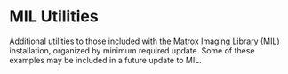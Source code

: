 # MIL Utilities

Additional utilities to those included with the Matrox Imaging Library (MIL) installation, organized by minimum required update. Some of these examples may be included in a future update to MIL.

